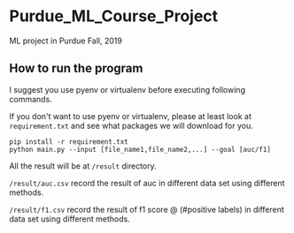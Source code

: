 # Purdue_ML_Course_Project
ML project in Purdue Fall, 2019

## How to run the program
I suggest you use pyenv or virtualenv before executing following commands.

If you don't want to use pyenv or virtualenv, please at least look at `requirement.txt` and see what packages we will download for you. 

```
pip install -r requirement.txt
python main.py --input [file_name1,file_name2,...] --goal [auc/f1]
```

All the result will be at `/result` directory.

`/result/auc.csv` record the result of auc in different data set using different methods.

`/result/f1.csv` record the result of f1 score @ (#positive labels) in different data set using different methods.
